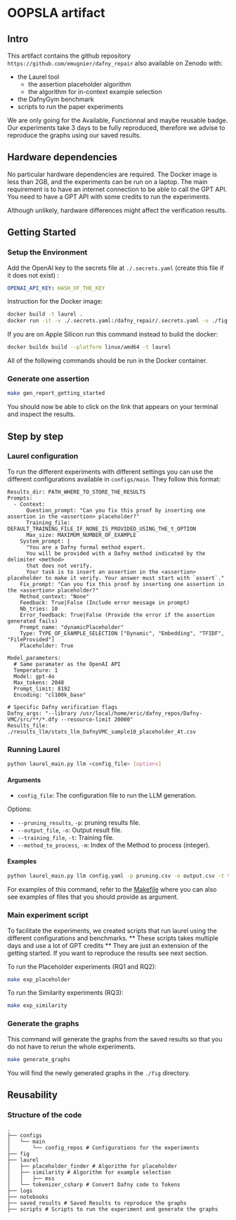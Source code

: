 # OOPSLA artifact

## Intro

This artifact contains the github repository `https://github.com/emugnier/dafny_repair` also available on Zenodo with:
- the Laurel tool
    - the assertion placeholder algorithm
    - the algorithm for in-context example selection
- the DafnyGym benchmark
- scripts to run the paper experiments

We are only going for the Available, Functionnal and maybe reusable badge.
Our experiments take 3 days to be fully reproduced, therefore we advise to reproduce the graphs using our saved results.

## Hardware dependencies

No particular hardware dependencies are required. The Docker image is less than 2GB, and the experiments can be run on a laptop.
The main requirement is to have an internet connection to be able to call the GPT API. You need to have a GPT API with some credits to run the experiments.

Although unlikely, hardware differences might affect the verification results.

## Getting Started

### Setup the Environment

Add the OpenAI key to the secrets file at `./.secrets.yaml` (create this file if it does not exist) :
```yaml
OPENAI_API_KEY: HASH_OF_THE_KEY
```

Instruction for the Docker image:
```sh
docker build -t laurel .
docker run -it -v ./.secrets.yaml:/dafny_repair/.secrets.yaml -v ./fig:/dafny_repair/fig -p 8866:8866 -p 8889:8889 laurel
```

If you are on Apple Silicon run this command instead to build the docker:
```sh
docker buildx build --platform linux/amd64 -t laurel
```

All of the following commands should be run in the Docker container.

### Generate one assertion

```bash
make gen_report_getting_started
```
You should now be able to click on the link that appears on your terminal and inspect the results.

## Step by step

### Laurel configuration

To run the different experiments with different settings you can use the different configurations available in `configs/main`.
They follow this format:
```
Results_dir: PATH_WHERE_TO_STORE_THE_RESULTS
Prompts:
  - Context:
      Question_prompt: "Can you fix this proof by inserting one assertion in the <assertion> placeholder?"
      Training_file: DEFAULT_TRAINING_FILE_IF_NONE_IS_PROVIDED_USING_THE_t_OPTION
      Max_size: MAXIMUM_NUMBER_OF_EXAMPLE
    System_prompt: |
      "You are a Dafny formal method expert.
      You will be provided with a Dafny method indicated by the delimiter <method>
      that does not verify.
      Your task is to insert an assertion in the <assertion> placeholder to make it verify. Your answer must start with `assert`."
    Fix_prompt: "Can you fix this proof by inserting one assertion in the <assertion> placeholder?"
    Method_context: "None"
    Feedback: True|False (Include error message in prompt)
    Nb_tries: 10
    Error_feedback: True|False (Provide the error if the assertion generated fails)
    Prompt_name: "dynamicPlaceholder"
    Type: TYPE_OF_EXAMPLE_SELECTION ["Dynamic", "Embedding", "TFIDF", "FileProvided"]
    Placeholder: True

Model_parameters:
  # Same paramater as the OpenAI API
  Temperature: 1
  Model: gpt-4o
  Max_tokens: 2048
  Prompt_limit: 8192
  Encoding: "cl100k_base"

# Specific Dafny verification flags
Dafny_args: "--library /usr/local/home/eric/dafny_repos/Dafny-VMC/src/**/*.dfy --resource-limit 20000"
Results_file: ./results_llm/stats_llm_DafnyVMC_sample10_placeholder_4t.csv
```

### Running Laurel

```sh
python laurel_main.py llm <config_file> [options]
```

#### Arguments

- `config_file`: The configuration file to run the LLM generation.

Options:
- `--pruning_results`, `-p`: pruning results file.
- `--output_file`, `-o`: Output result file.
- `--training_file`, `-t`: Training file.
- `--method_to_process`, `-m`: Index of the Method to process (integer).

#### Examples

```sh
python laurel_main.py llm config.yaml -p pruning.csv -o output.csv -t training.csv -m 1
```

For examples of this command, refer to the [Makefile](Makefile) where you can also see examples of files that you should provide as argument.

### Main experiment script

To facilitate the experiments, we created scripts that run laurel using the different configurations and benchmarks. ** These scripts takes multiple days and use a lot of GPT credits ** They are just an extension of the getting started. If you want to reproduce the results see next section.

To run the Placeholder experiments (RQ1 and RQ2):
```sh
make exp_placeholder
```

To run the Similarity experiments (RQ3):
```sh
make exp_similarity
```


### Generate the graphs

This command will generate the graphs from the saved results so that you do not have to rerun the whole experiments.
```sh
make generate_graphs
```
You will find the newly generated graphs in the `./fig` directory.

## Reusability

### Structure of the code

```
.
├── configs
│   └── main
│       └── config_repos # Configurations for the experiments
├── fig
├── laurel
│   ├── placeholder_finder # Algorithm for placeholder
│   ├── similarity # Algorithm for example selection
│   │   ├── mss
│   └── tokenizer_csharp # Convert Dafny code to Tokens
├── logs
├── notebooks
├── saved_results # Saved Results to reproduce the graphs
├── scripts # Scripts to run the experiment and generate the graphs
```
